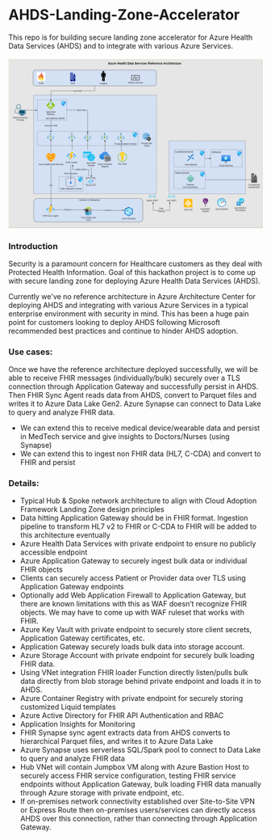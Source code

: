 # AHDS-Landing-Zone-Accelerator

This repo is for building secure landing zone accelerator for Azure Health Data Services (AHDS) and to integrate with various Azure Services.

![AHDS Landing Zone Architecture](./media/AHDS%20Reference%20Architecture.png)

### Introduction

Security is a paramount concern for Healthcare customers as they deal with Protected Health Information. Goal of this hackathon project is to come up with secure landing zone for deploying Azure Health Data Services (AHDS).

Currently we've no reference architecture in Azure Architecture Center for deploying AHDS and integrating with various Azure Services in a typical enterprise environment with security in mind. This has been a huge pain point for customers looking to deploy AHDS following Microsoft recommended best practices and continue to hinder AHDS adoption.

### Use cases:

Once we have the reference architecture deployed successfully, we will be able to receive FHIR messages (individually/bulk) securely over a TLS connection through Application Gateway and successfully persist in AHDS. Then FHIR Sync Agent reads data from AHDS, convert to Parquet files and writes it to Azure Data Lake Gen2. Azure Synapse can connect to Data Lake to query and analyze FHIR data.

- We can extend this to receive medical device/wearable data and persist in MedTech service and give insights to Doctors/Nurses (using Synapse)
- We can extend this to ingest non FHIR data (HL7, C-CDA) and convert to FHIR and persist

### Details:

- Typical Hub & Spoke network architecture to align with Cloud Adoption Framework Landing Zone design principles
- Data hitting Application Gateway should be in FHIR format. Ingestion pipeline to transform HL7 v2 to FHIR or C-CDA to FHIR will be added to this architecture eventually
- Azure Health Data Services with private endpoint to ensure no publicly accessible endpoint
- Azure Application Gateway to securely ingest bulk data or individual FHIR objects
- Clients can securely access Patient or Provider data over TLS using Application Gateway endpoints
- Optionally add Web Application Firewall to Application Gateway, but there are known limitations with this as WAF doesn’t recognize FHIR objects. We may have to come up with WAF ruleset that works with FHIR.
- Azure Key Vault with private endpoint to securely store client secrets, Application Gateway certificates, etc.
- Application Gateway securely loads bulk data into storage account.
- Azure Storage Account with private endpoint for securely bulk loading FHIR data.
- Using VNet integration FHIR loader Function directly listen/pulls bulk data directly from blob storage behind private endpoint and loads it in to AHDS.
- Azure Container Registry with private endpoint for securely storing customized Liquid templates
- Azure Active Directory for FHIR API Authentication and RBAC
- Application Insights for Monitoring
- FHIR Synapse sync agent extracts data from AHDS converts to hierarchical Parquet files, and writes it to Azure Data Lake
- Azure Synapse uses serverless SQL/Spark pool to connect to Data Lake to query and analyze FHIR data
- Hub VNet will contain Jumpbox VM along with Azure Bastion Host to securely access FHIR service configuration, testing FHIR service endpoints without Application Gateway, bulk loading FHIR data manually through Azure storage with private endpoint, etc.
- If on-premises network connectivity established over Site-to-Site VPN or Express Route then on-premises users/services can directly access AHDS over this connection, rather than connecting through Application Gateway.
